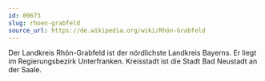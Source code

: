 ```yaml
---
id: 09673
slug: rhoen-grabfeld
source_url: https://de.wikipedia.org/wiki/Rhön-Grabfeld
---
```


Der Landkreis Rhön-Grabfeld ist der nördlichste Landkreis Bayerns. Er liegt im Regierungsbezirk Unterfranken. Kreisstadt ist die Stadt Bad Neustadt an der Saale.
